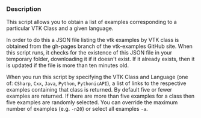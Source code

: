 ### Description

This script allows you to obtain a list of examples corresponding to a particular VTK Class and a given language.

In order to do this a JSON file listing the vtk examples by VTK class is obtained from the gh-pages branch of the vtk-examples GitHub site. When this script runs, it checks for the existence of this JSON file in your temporary folder, downloading it if it doesn't exist. If it already exists, then it is updated if the file is more than ten minutes old.

When you run this script by specifying the VTK Class and Language (one of: `CSharp`, `Cxx`, `Java`, `Python`, `PythonicAPI`), a list of links to the respective examples containing that class is returned. By default five or fewer examples are returned. If there are more than five examples for a class then five examples are randomly selected. You can override the maximum number of examples (e.g. `-n20`) or select all examples `-a`.
